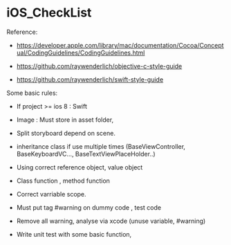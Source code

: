 # iOS_CheckList

Reference:

- https://developer.apple.com/library/mac/documentation/Cocoa/Conceptual/CodingGuidelines/CodingGuidelines.html

- https://github.com/raywenderlich/objective-c-style-guide

- https://github.com/raywenderlich/swift-style-guide

Some basic rules:

- If project  >= ios 8 : Swift
- Image : Must store in asset folder, 
- Split storyboard depend on scene.
- inheritance class if use multiple times (BaseViewController, BaseKeyboardVC..., BaseTextViewPlaceHolder..)
- Using correct reference object, value object
- Class function , method function
- Correct varriable scope.
- Must put tag #warning on dummy code , test code

- Remove all warning, analyse via xcode (unuse variable, #warning)

- Write unit test with some basic function, 
